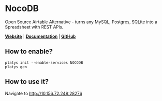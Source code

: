 # NocoDB

Open Source Airtable Alternative - turns any MySQL, Postgres, SQLite into a Spreadsheet with REST APIs.  

**[Website](https://nocodb.com/)** | **[Documentation](https://docs.nocodb.com/)** | **[GitHub](https://github.com/nocodb/nocodb)**

## How to enable?

```
platys init --enable-services NOCODB
platys gen
```

## How to use it?

Navigate to <http://10.156.72.248:28276>